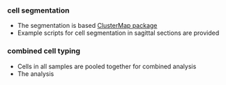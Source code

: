 ### cell segmentation
- The segmentation is based [ClusterMap package](https://github.com/wanglab-broad/ClusterMap)
- Example scripts for cell segmentation in sagittal sections are provided

### combined cell typing
- Cells in all samples are pooled together for combined analysis
- The analysis 
